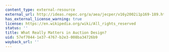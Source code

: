 ```yaml
---
content_type: external-resource
external_url: http://ideas.repec.org/a/aea/jecper/v16y2002i1p169-189.html
has_external_license_warning: true
license: https://en.wikipedia.org/wiki/All_rights_reserved
status: ''
title: What Really Matters in Auction Design?
uid: 57ef7044-1e37-4767-b2e3-008ba34726b9
wayback_url: ''
---
```

